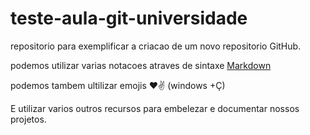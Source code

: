 # teste-aula-git-universidade

repositorio para exemplificar a criacao de um novo repositorio GitHub.

podemos utilizar varias notacoes atraves de sintaxe [Markdown](https://www.markdownguide.org/basic-syntax/)

podemos tambem ultilizar emojis ❤✌ (windows +Ç)

E utilizar varios outros recursos para embelezar e documentar nossos projetos.
